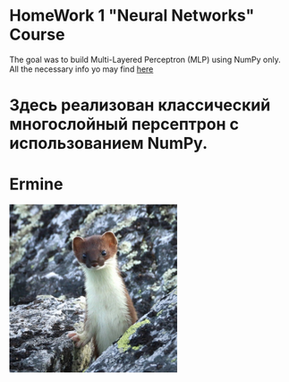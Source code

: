 # HomeWork 1 "Neural Networks" Course

The goal was to build Multi-Layered Perceptron (MLP) using NumPy only.
<br>
All the necessary info yo may find [here](mlp_gradient_descent.ipynb)

# Здесь реализован классический многослойный персептрон с использованием NumPy.

# Ermine 
<img src="ermine.jpg" alt="Ermine gang" width="300"/>

